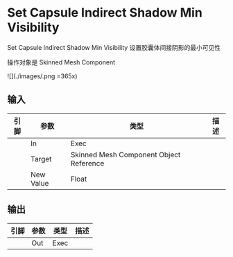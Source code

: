 # Set Capsule Indirect Shadow Min Visibility

Set Capsule Indirect Shadow Min Visibility 设置胶囊体间接阴影的最小可见性

操作对象是 Skinned Mesh Component

![](./images/.png =365x)

## 输入
| 引脚 | 参数 | 类型 | 描述 |
| -- | -- | -- | -- |
| <IconExec /> | In | Exec |
| <IconPin color="#00a8f4" /> | Target | Skinned Mesh Component Object Reference | 
| <IconPin color="#7ef48f" /> | New Value | Float |

## 输出
| 引脚 | 参数 | 类型 | 描述 |
| -- | -- | -- | -- |
| <IconExec /> | Out | Exec |